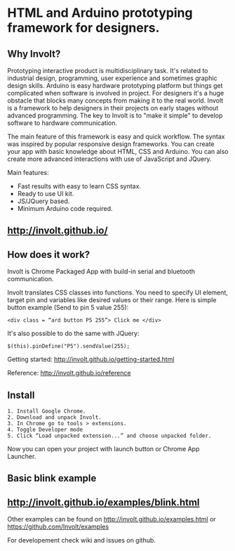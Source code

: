 ﻿HTML and Arduino prototyping framework for designers. 
======

Why Involt?
------

Prototyping interactive product is multidisciplinary task. It's related to industrial design, programming, user experience and sometimes graphic design skills. Arduino is easy hardware prototyping platform but things get complicated when software is involved in project. For designers it's a huge obstacle that blocks many concepts from making it to the real world. Involt is a framework to help designers in their projects on early stages without advanced programming. The key to Involt is to "make it simple" to develop software to hardware communication. 

The main feature of this framework is easy and quick workflow. The syntax was inspired by popular responsive design frameworks. You can create your app with basic knowledge about HTML, CSS and Arduino. You can also create more advanced interactions with use of JavaScript and JQuery.

Main features:

* Fast results with easy to learn CSS syntax.
* Ready to use UI kit.
* JS/JQuery based.
* Minimum Arduino code required.

http://involt.github.io/
-

How does it work?
------

Involt is Chrome Packaged App with build-in serial and bluetooth communication. 

Involt translates CSS classes into functions. You need to specify UI element, target pin and variables like desired values or their range. Here is simple button example (Send to pin 5 value 255):

    <div class = “ard button P5 255”> Click me </div> 

It's also possible to do the same with JQuery:

	$(this).pinDefine("P5").sendValue(255); 
    
Getting started:
http://involt.github.io/getting-started.html

Reference:
http://involt.github.io/reference


Install
-------

    1. Install Google Chrome.
    2. Download and unpack Involt.
    3. In Chrome go to tools > extensions.
    4. Toggle Developer mode
    5. Click “Load unpacked extension...” and choose unpacked folder.

Now you can open your project with launch button or Chrome App Launcher. 

Basic blink example
-------------------

http://involt.github.io/examples/blink.html
-

Other examples can be found on http://involt.github.io/examples.html or https://github.com/Involt/examples

For developement check wiki and issues on github.